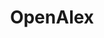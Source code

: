 ---
? ''
: 200Gb
contributors: MAG, Crossref, OurResearch, Heather Piwowar, Jason Priem
cost: None
description: OpenAlex is a free and open catalog of the world's scholarly papers,
  researchers, journals, and institutions — along with all the ways they're connected
  to one another.  It is maintained by the non-profit OurResearch.
documentation: https://docs.openalex.org/
last_edit: Thu, 03 Feb 2022 19:28:50 GMT
location: https://docs.openalex.org/download-snapshot
maintained_by: info@ourresearch.org
shortname: openalex
size: 200Gb
superseded_by: Tue, 22 Feb 2022 08:49:41 GMT
tags:
- citation
- scholarly literature
terms_of_use: CC0
timeframe: through 2021
title: OpenAlex
uuid: ade8e030-cc95-4ea8-a52b-4063688bd02e
versioning: 'yes'
---
